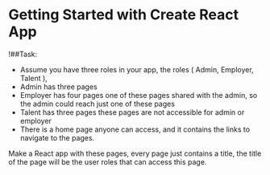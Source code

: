 # Getting Started with Create React App

!##Task:
- Assume you have three roles in your app, the  roles ( Admin, Employer, Talent ), 
- Admin has three pages
- Employer has four pages one of these pages shared with the admin, so the admin could reach just one of these pages
- Talent has three pages these pages are not accessible for admin or employer
- There is a home page anyone can access, and it contains the links to navigate to the pages.


Make a React app with these pages, every page just contains a title, the title of the page will be the user roles that can access this page.
